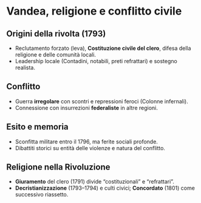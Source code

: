 # Vandea, religione e conflitto civile

## Origini della rivolta (1793)
- Reclutamento forzato (leva), **Costituzione civile del clero**, difesa della religione e delle comunità locali.
- Leadership locale (Contadini, notabili, preti refrattari) e sostegno realista.

## Conflitto
- Guerra **irregolare** con scontri e repressioni feroci (Colonne infernali).
- Connessione con insurrezioni **federaliste** in altre regioni.

## Esito e memoria
- Sconfitta militare entro il 1796, ma ferite sociali profonde.
- Dibattiti storici su entità delle violenze e natura del conflitto.

## Religione nella Rivoluzione
- **Giuramento** del clero (1791) divide “costituzionali” e “refrattari”.
- **Decristianizzazione** (1793–1794) e culti civici; **Concordato** (1801) come successivo riassetto.
